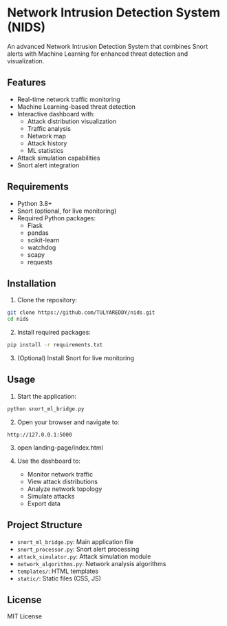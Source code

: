 # Network Intrusion Detection System (NIDS)

An advanced Network Intrusion Detection System that combines Snort alerts with Machine Learning for enhanced threat detection and visualization.

## Features

- Real-time network traffic monitoring
- Machine Learning-based threat detection
- Interactive dashboard with:
  - Attack distribution visualization
  - Traffic analysis
  - Network map
  - Attack history
  - ML statistics
- Attack simulation capabilities
- Snort alert integration

## Requirements

- Python 3.8+
- Snort (optional, for live monitoring)
- Required Python packages:
  - Flask
  - pandas
  - scikit-learn
  - watchdog
  - scapy
  - requests

## Installation

1. Clone the repository:
```bash
git clone https://github.com/TULYAREDDY/nids.git
cd nids
```

2. Install required packages:
```bash
pip install -r requirements.txt
```

3. (Optional) Install Snort for live monitoring

## Usage

1. Start the application:
```bash
python snort_ml_bridge.py
```

2. Open your browser and navigate to:
```
http://127.0.0.1:5000
```
3. open landing-page/index.html

4. Use the dashboard to:
   - Monitor network traffic
   - View attack distributions
   - Analyze network topology
   - Simulate attacks
   - Export data

## Project Structure

- `snort_ml_bridge.py`: Main application file
- `snort_processor.py`: Snort alert processing
- `attack_simulator.py`: Attack simulation module
- `network_algorithms.py`: Network analysis algorithms
- `templates/`: HTML templates
- `static/`: Static files (CSS, JS)

## License

MIT License 